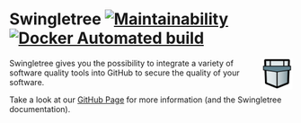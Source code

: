 # Swingletree [![Maintainability](https://api.codeclimate.com/v1/badges/e792e95e2c8e96e98b24/maintainability)][code-climate] [![Docker Automated build](https://img.shields.io/docker/automated/werkbank/swingletree.svg)][dockerhub-repo]

<img src="static/icon.svg" width="55" align="right">

Swingletree gives you the possibility to integrate a variety of software quality tools into GitHub to secure the quality of your software.

Take a look at our [GitHub Page][swingletree] for more information (and the Swingletree documentation).

[code-climate]: https://codeclimate.com/github/error418/swingletree/maintainability
[dockerhub-repo]: https://hub.docker.com/r/werkbank/swingletree/tags/
[swingletree]: https://swingletree-oss.github.io/swingletree/
